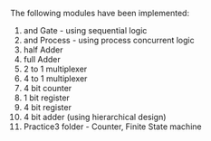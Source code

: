 The following modules have been implemented:
1. and Gate - using sequential logic
2. and Process - using process concurrent logic
3. half Adder
4. full Adder
5. 2 to 1 multiplexer
6. 4 to 1 multiplexer
7. 4 bit counter
8. 1 bit register
9. 4 bit register
10. 4 bit adder (using hierarchical design)
11. Practice3 folder - Counter, Finite State machine
